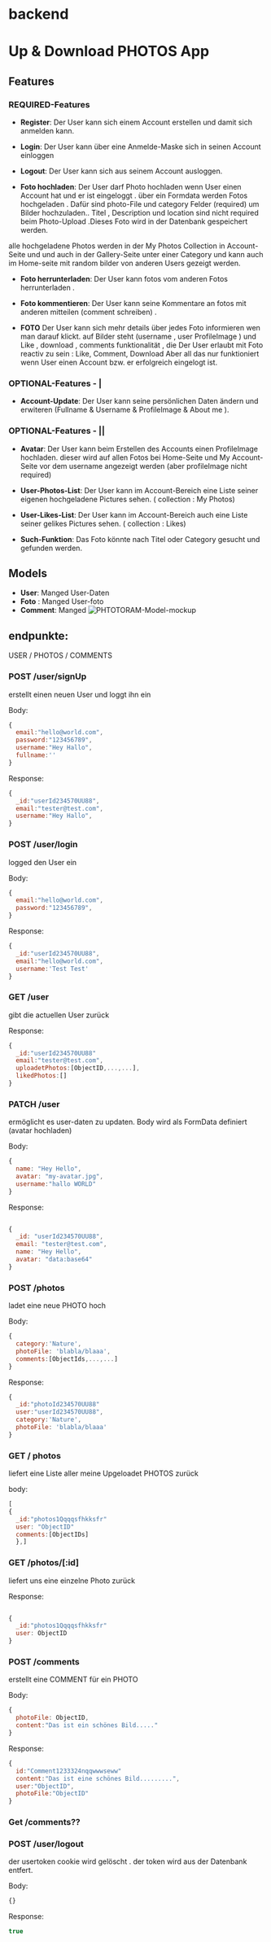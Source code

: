 # backend

# Up & Download PHOTOS App

## Features

### REQUIRED-Features

- **Register**: Der User kann sich einem Account erstellen und damit sich anmelden kann.

- **Login**: Der User kann über eine Anmelde-Maske sich in seinen Account einloggen

- **Logout**: Der User kann sich aus seinem Account ausloggen.

- **Foto hochladen**: Der User darf Photo hochladen wenn User einen Account hat und er ist eingeloggt .
  über ein Formdata werden Fotos hochgeladen . Dafür sind photo-File und category Felder (required) um Bilder hochzuladen..
  Titel , Description und location sind nicht required beim Photo-Upload .Dieses Foto wird in der Datenbank gespeichert werden.

alle hochgeladene Photos werden in der My Photos Collection in Account- Seite und und auch in der Gallery-Seite unter einer Category und kann auch im Home-seite mit random bilder von anderen Users gezeigt werden.

- **Foto herrunterladen**: Der User kann fotos vom anderen Fotos herrunterladen .

- **Foto kommentieren**: Der User kann seine Kommentare an fotos mit anderen mitteilen (comment schreiben) .

- **FOTO**
  Der User kann sich mehr details über jedes Foto informieren wen man darauf klickt.
  auf Bilder steht (username , user ProfileImage ) und Like , download , comments funktionalität
  , die Der User erlaubt mit Foto reactiv zu sein : Like, Comment, Download Aber all das nur funktioniert wenn User einen Account bzw. er erfolgreich eingelogt ist.

### OPTIONAL-Features - |

- **Account-Update**: Der User kann seine persönlichen Daten ändern und erwiteren (Fullname & Username & ProfileImage & About me ).

### OPTIONAL-Features - ||

- **Avatar**: Der User kann beim Erstellen des Accounts einen ProfileImage hochladen. dieser wird auf allen Fotos bei Home-Seite und My Account-Seite vor dem username angezeigt werden (aber profileImage nicht required)

- **User-Photos-List**: Der User kann im Account-Bereich eine Liste seiner eigenen hochgeladene Pictures sehen. ( collection : My Photos)

- **User-Likes-List**: Der User kann im Account-Bereich auch eine Liste seiner gelikes Pictures sehen. ( collection : Likes)

- **Such-Funktion**: Das Foto könnte nach Titel oder Category gesucht und gefunden werden.

## Models

- **User**: Manged User-Daten
- **Foto** : Manged User-foto
- **Comment**: Manged
![PHTOTORAM-Model-mockup](https://user-images.githubusercontent.com/81626271/189150270-81efa674-11d4-4212-a21f-de21ea172c36.png)

## endpunkte:

USER / PHOTOS / COMMENTS

### POST /user/signUp

erstellt einen neuen User und loggt ihn ein

Body:

```javaScript
{
  email:"hello@world.com",
  password:"123456789",
  username:"Hey Hallo",
  fullname:''
}
```

Response:

```javaScript
{
  _id:"userId234570UU88",
  email:"tester@test.com",
  username:"Hey Hallo",
}
```

### POST /user/login

logged den User ein

Body:

```javaScript
{
  email:"hello@world.com",
  password:"123456789",
}
```

Response:

```javaScript
{
  _id:"userId234570UU88",
  email:"hello@world.com",
  username:'Test Test'
}
```

### GET /user

gibt die actuellen User zurück

Response:

```javaScript
{
  _id:"userId234570UU88"
  email:"tester@test.com",
  uploadetPhotos:[ObjectID,...,...],
  likedPhotos:[]
}
```

### PATCH /user

ermöglicht es user-daten zu updaten. Body wird als FormData definiert (avatar hochladen)

Body:
```javaScript
{
  name: "Hey Hello",
  avatar: "my-avatar.jpg",
  username:"hallo WORLD"
}
```

Response:
```javaScript

{
  _id: "userId234570UU88",
  email: "tester@test.com",
  name: "Hey Hello",
  avatar: "data:base64"
}
```


### POST /photos

ladet eine neue PHOTO hoch

Body:

```javaScript
{
  category:'Nature',
  photoFile: 'blabla/blaaa',
  comments:[ObjectIds,...,...]
}
```

Response:

```javaScript
{
  _id:"photoId234570UU88"
  user:"userId234570UU88",
  category:'Nature',
  photoFile: 'blabla/blaaa'
}
```

### GET / photos

liefert eine Liste aller meine Upgeloadet PHOTOS zurück

body:

```JavaScript
[
{
  _id:"photos1Qqqqsfhkksfr"
  user: "ObjectID"
  comments:[ObjectIDs]
  },]
```

### GET /photos/[:id]

liefert uns eine einzelne Photo zurück

Response:

```JavaScript

{
  _id:"photos1Qqqqsfhkksfr"
  user: ObjectID
}

```

### POST /comments

erstellt eine COMMENT für ein PHOTO

Body:

```javaScript
{
  photoFile: ObjectID,
  content:"Das ist ein schönes Bild....."
}
```

Response:

```javaScript
{
  id:"Comment1233324nqqwwwseww"
  content:"Das ist eine schönes Bild.........",
  user:"ObjectID",
  photoFile:"ObjectID"
}
```

### Get /comments??

### POST /user/logout

der usertoken cookie wird gelöscht . der token wird aus der Datenbank entfert.

Body:

```javaScript
{}
```

Response:

```javaScript
true
```
